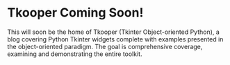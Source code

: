 # Tkooper Coming Soon!
This will soon be the home of Tkooper (Tkinter Object-oriented Python), a blog covering Python Tkinter
 widgets complete with examples presented in the object-oriented paradigm. The goal is comprehensive coverage,
 examining and demonstrating the entire toolkit.